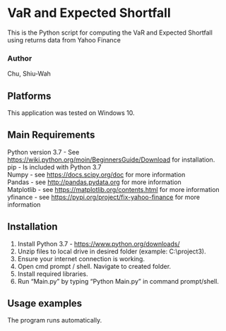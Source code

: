 # VaR and Expected Shortfall
This is the Python script for computing the VaR and Expected Shortfall using returns data from Yahoo Finance

### Author
Chu, Shiu-Wah

## Platforms
This application was tested on Windows 10.

## Main Requirements
Python version 3.7 - See https://wiki.python.org/moin/BeginnersGuide/Download for installation.  
pip - Is included with Python 3.7  
Numpy - see https://docs.scipy.org/doc for more information  
Pandas - see http://pandas.pydata.org for more information  
Matplotlib - see https://matplotlib.org/contents.html for more information  
yfinance - see https://pypi.org/project/fix-yahoo-finance for more information  

## Installation
1. Install Python 3.7 - https://www.python.org/downloads/ 
2. Unzip files to local drive in desired folder (example: C:\project3). 
3. Ensure your internet connection is working.
4. Open cmd prompt / shell.  Navigate to created folder.
5. Install required libraries.
6. Run “Main.py” by typing “Python Main.py” in command prompt/shell.

## Usage examples
The program runs automatically.